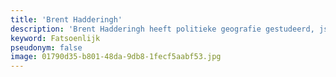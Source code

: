 ```yaml
---
title: 'Brent Hadderingh'
description: 'Brent Hadderingh heeft politieke geografie gestudeerd, js fractievoorzitter van FVD in Almere, en daarnaast werkzaam voor het Renaissance Instituut, het wetenschappelijk bureau van FVD.'
keyword: Fatsoenlijk
pseudonym: false
image: 01790d35-b801-48da-9db8-1fecf5aabf53.jpg
---
```


